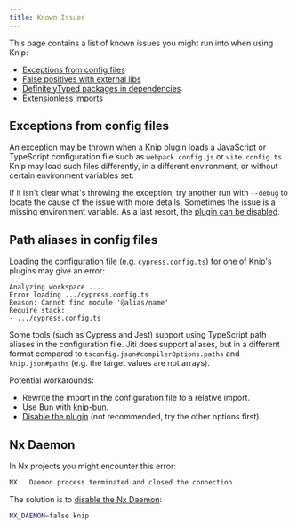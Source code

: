 ```yaml
---
title: Known Issues
---
```


This page contains a list of known issues you might run into when using Knip:

- [Exceptions from config files][1]
- [False positives with external libs][2]
- [DefinitelyTyped packages in dependencies][3]
- [Extensionless imports][4]

## Exceptions from config files

An exception may be thrown when a Knip plugin loads a JavaScript or TypeScript
configuration file such as `webpack.config.js` or `vite.config.ts`. Knip may
load such files differently, in a different environment, or without certain
environment variables set.

If it isn't clear what's throwing the exception, try another run with `--debug`
to locate the cause of the issue with more details. Sometimes the issue is a
missing environment variable. As a last resort, the [plugin can be disabled][5].

## Path aliases in config files

Loading the configuration file (e.g. `cypress.config.ts`) for one of Knip's
plugins may give an error:

```
Analyzing workspace ....
Error loading .../cypress.config.ts
Reason: Cannot find module '@alias/name'
Require stack:
- .../cypress.config.ts
```

Some tools (such as Cypress and Jest) support using TypeScript path aliases in
the configuration file. Jiti does support aliases, but in a different format
compared to `tsconfig.json#compilerOptions.paths` and `knip.json#paths` (e.g.
the target values are not arrays).

Potential workarounds:

- Rewrite the import in the configuration file to a relative import.
- Use Bun with [knip-bun][6].
- [Disable the plugin][5] (not recommended, try the other options first).

## Nx Daemon

In Nx projects you might encounter this error:

```sh
NX   Daemon process terminated and closed the connection
```

The solution is to [disable the Nx Daemon][7]:

```sh
NX_DAEMON=false knip
```

[1]: #exceptions-from-config-files
[2]: #false-positives-with-external-libs
[3]: #definitely-typed-packages-in-dependencies
[4]: #extensionless-imports
[5]: ./configuration.md#plugins
[6]: ./cli.md#knip-bun
[7]: https://nx.dev/concepts/nx-daemon#turning-it-off
